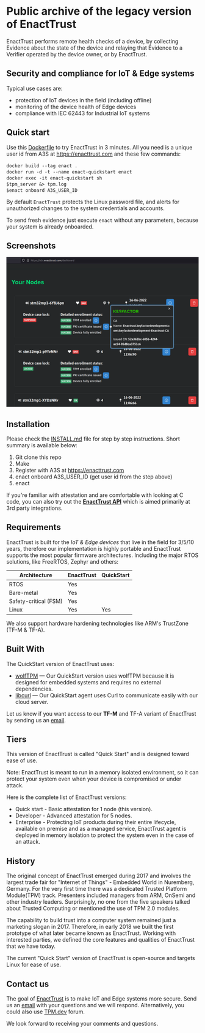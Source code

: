 
# Public archive of the legacy version of EnactTrust

EnactTrust performs remote health checks of a device, by collecting Evidence about the state of the device and relaying that Evidence to a Verifier operated by the device owner, or by EnactTrust.

## Security and compliance for IoT & Edge systems

Typical use cases are:
- protection of IoT devices in the field (including offline)
- monitoring of the device health of Edge devices
- compliance with IEC 62443 for Industrial IoT systems

## Quick start

Use this [Dockerfile](Dockerfile) to try EnactTrust in 3 minutes. All you need is a unique user id from A3S at https://enacttrust.com and these few commands:

```
docker build --tag enact .
docker run -d -t --name enact-quickstart enact
docker exec -it enact-quickstart sh
$tpm_server &> tpm.log
$enact onboard A3S_USER_ID
```

By default `EnactTrust` protects the Linux password file, and alerts for unauthorized changes to the system credentials and accounts.

To send fresh evidence just execute `enact` without any parameters, because your system is already onboarded.

## Screenshots

<img alt="EnactTrust screenshot" src="enact-tpm-dashboard-ew2022.png">

## Installation

Please check the [INSTALL.md](INSTALL.md) file for step by step instructions. Short summary is available below:

1. Git clone this repo
1. Make
1. Register with A3S at https://enacttrust.com
1. enact onboard A3S_USER_ID (get user id from the step above)
1. enact

If you're familiar with attestation and are comfortable with looking at C code, you can also try out the [**EnactTrust API**](enact-api.c) which is aimed primarily at 3rd party integrations.

## Requirements

EnactTrust is built for the *IoT & Edge devices* that live in the field for 3/5/10 years, therefore our implementation is highly portable and EnactTrust supports the most popular firmware architectures. Including the major RTOS solutions, like FreeRTOS, Zephyr and others:

| Architecture          | EnactTrust   | QuickStart   |
| --------------------- | ------------ | ------------ |
| RTOS                  | Yes          |              |
| Bare-metal            | Yes          |              |
| Safety-critical (FSM) | Yes          |              |
| Linux                 | Yes          | Yes          |

We also support hardware hardening technologies like ARM's TrustZone (TF-M & TF-A).

## Built With

The QuickStart version of EnactTrust uses:
- [wolfTPM](https://github.com/wolfssl/wolfTPM) &mdash; Our QuickStart version uses wolfTPM because it is designed for embedded systems and requires no external dependencies.
- [libcurl](https://github.com/curl/curl) &mdash; Our QuickStart agent uses Curl to communicate easily with our cloud server.

Let us know if you want access to our **TF-M** and TF-A variant of EnactTrust by sending us an [email](mailto:info@enacttrust.com).

## Tiers

This version of EnactTrust is called "Quick Start" and is designed toward ease of use.

Note: EnactTrust is meant to run in a memory isolated environment, so it can protect your system even when your device is compromised or under attack.

Here is the complete list of EnactTrust versions:

- Quick start - Basic attestation for 1 node (this version).
- Developer - Advanced attestation for 5 nodes.
- Enterprise - Protecting IoT products during their entire lifecycle, available on premise and as a managed service, EnactTrust agent is deployed in memory isolation to protect the system even in the case of an attack.

## History

The original concept of EnactTrust emerged during 2017 and involves the largest trade fair for "Internet of Things" - Embedded World in Nuremberg, Germany. For the very first time there was a dedicated Trusted Platform Module(TPM) track. Presenters included managers from ARM, OnSemi and other industry leaders. Surprisingly, no one from the five speakers talked about Trusted Computing or mentioned the use of TPM 2.0 modules.

The capability to build trust into a computer system remained just a marketing slogan in 2017. Therefore, in early 2018 we built the first prototype of what later became known as EnactTrust. Working with interested parties, we defined the core features and qualities of EnactTrust that we have today.

The current "Quick Start" version of EnactTrust is open-source and targets Linux for ease of use.

## Contact us

The goal of [EnactTrust](https://www.enacttrust.com "EnactTrust website") is to make IoT and Edge systems more secure. Send us an [email](mailto:support@enacttrust.com "contact us over email") with your questions and we will respond. Alternatively, you could also use [TPM.dev](https://www.tpm.dev "TPM.dev community forum") forum. 

We look forward to receiving your comments and questions.
